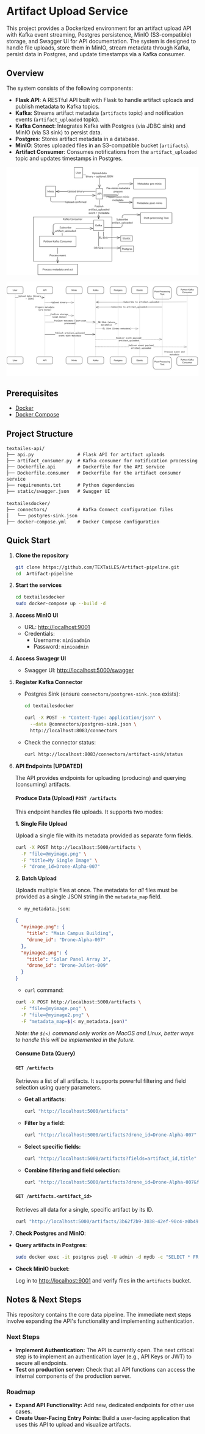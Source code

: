 # Artifact Upload Service

This project provides a Dockerized environment for an artifact upload API with Kafka event streaming, Postgres persistence, MinIO (S3-compatible) storage, and Swagger UI for API documentation. The system is designed to handle file uploads, store them in MinIO, stream metadata through Kafka, persist data in Postgres, and update timestamps via a Kafka consumer.

## Overview

The system consists of the following components:
- **Flask API**: A RESTful API built with Flask to handle artifact uploads and publish metadata to Kafka topics.
- **Kafka**: Streams artifact metadata (`artifacts` topic) and notification events (`artifact_uploaded` topic).
- **Kafka Connect**: Integrates Kafka with Postgres (via JDBC sink) and MinIO (via S3 sink) to persist data.
- **Postgres**: Stores artifact metadata in a database.
- **MinIO**: Stores uploaded files in an S3-compatible bucket (`artifacts`).
- **Artifact Consumer**: Consumes notifications from the `artifact_uploaded` topic and updates timestamps in Postgres.

![Architecture](textailesdocker/image.png)

![Workflow](textailesdocker/image-1.png)

## Prerequisites

- [Docker](https://www.docker.com/get-started)
- [Docker Compose](https://docs.docker.com/compose/)


## Project Structure

```
textailes-api/
├── api.py                # Flask API for artifact uploads
├── artifact_consumer.py  # Kafka consumer for notification processing
├── Dockerfile.api        # Dockerfile for the API service
├── Dockerfile.consumer   # Dockerfile for the artifact consumer service
├── requirements.txt      # Python dependencies
├── static/swagger.json   # Swagger UI

textailesdocker/
├── connectors/           # Kafka Connect configuration files
│   └── postgres-sink.json
├── docker-compose.yml    # Docker Compose configuration
```

## Quick Start

1. **Clone the repository**

   ```bash
   git clone https://github.com/TEXTaiLES/Artifact-pipeline.git
   cd  Artifact-pipeline
   ```

2. **Start the services**

   ```bash
   cd textailesdocker
   sudo docker-compose up --build -d
   ```

3. **Access MinIO UI**

   - URL: [http://localhost:9001](http://localhost:9001)
   - Credentials:
     - Username: `minioadmin`
     - Password: `minioadmin`

4. **Access Swagegr UI**

   - Swagger UI: [http://localhost:5000/swagger](http://localhost:5000/swagger)

5. **Register Kafka Connector**

   - Postgres Sink (ensure `connectors/postgres-sink.json` exists):
     ```bash
     cd textailesdocker
     ```

     ```bash
     curl -X POST -H "Content-Type: application/json" \
       --data @connectors/postgres-sink.json \
       http://localhost:8083/connectors
     ```
   - Check the connector status:

     ```bash
     curl http://localhost:8083/connectors/artifact-sink/status
     ```
6. **API Endpoints [UPDATED]**

    The API provides endpoints for uploading (producing) and querying (consuming) artifacts.

    #### Produce Data (Upload) `POST /artifacts`

    This endpoint handles file uploads. It supports two modes:

      **1. Single File Upload**

      Upload a single file with its metadata provided as separate form fields.

      ```bash
      curl -X POST http://localhost:5000/artifacts \
        -F "file=@myimage.png" \
        -F "title=My Single Image" \
        -F "drone_id=Drone-Alpha-007"
      ```

      **2. Batch Upload**

      Uploads multiple files at once. The metadata for *all* files must be provided as a single JSON string in the `metadata_map` field.

      - `my_metadata.json`:

      ```json
      {
        "myimage.png": {
          "title": "Main Campus Building",
          "drone_id": "Drone-Alpha-007"
        },
        "myimage2.png": {
          "title": "Solar Panel Array 3",
          "drone_id": "Drone-Juliet-009"
        }
      }
      ```

      - `curl` command:

      ```bash
      curl -X POST http://localhost:5000/artifacts \
        -F "file=@myimage.png" \
        -F "file=@myimage2.png" \
        -F "metadata_map=$(< my_metadata.json)"
      ```

      *Note: the `$(<)` command only works on MacOS and Linux, better ways to handle this will be implemented in the future.*

    #### Consume Data (Query)
    #### `GET /artifacts`

    Retrieves a list of all artifacts. It supports powerful filtering and field selection using query parameters.

    - **Get all artifacts:**

      ```bash
      curl "http://localhost:5000/artifacts"
      ```

    - **Filter by a field:**

      ```bash
      curl "http://localhost:5000/artifacts?drone_id=Drone-Alpha-007"
      ```

    - **Select specific fields:**

      ```bash
      curl "http://localhost:5000/artifacts?fields=artifact_id,title"
      ```

    - **Combine filtering and field selection:**

      ```bash
      curl "http://localhost:5000/artifacts?drone_id=Drone-Alpha-007&fields=filename,location"
      ```

    #### `GET /artifacts.<artifact_id>`

    Retrieves all data for a single, specific artifact by its ID.

    ```bash
    curl "http://localhost:5000/artifacts/3b62f2b9-3038-42ef-90c4-a0b490641af7"
    ```

7. **Check Postgres and MinIO**:

  - **Query artifacts in Postgres**:

      ```bash
      sudo docker exec -it postgres psql -U admin -d mydb -c "SELECT * FROM artifacts;"
      ```

  - **Check MinIO bucket**:

    Log in to [http://localhost:9001](http://localhost:9001) and verify files in the `artifacts` bucket.

## Notes & Next Steps

This repository contains the core data pipeline. The immediate next steps involve expanding the API's functionality and implementing authentication.

### Next Steps
- **Implement Authentication:** The API is currently open. The next critical step is to implement an authentication layer (e.g., API Keys or JWT) to secure all endpoints.
- **Test on production server:** Check that all API functions can access the internal components of the production server.

### Roadmap
- **Expand API Functionality:** Add new, dedicated endpoints for other use cases.
- **Create User-Facing Entry Points:** Build a user-facing application that uses this API to upload and visualize artifacts.